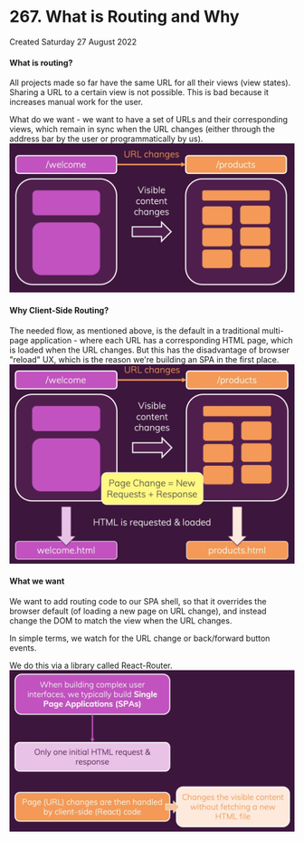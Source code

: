 # 267. What is Routing and Why
Created Saturday 27 August 2022

#### What is routing?
All projects made so far have the same URL for all their views (view states).
Sharing a URL to a certain view is not possible. This is bad because it increases manual work for the user.

What do we want - we want to have a set of URLs and their corresponding views, which remain in sync when the URL changes (either through the address bar by the user or programmatically by us).
![](assets/267_What_is_Routing_and_Why-image-1.png)

#### Why Client-Side Routing?
The needed flow, as mentioned above, is the default in a traditional multi-page application - where each URL has a corresponding HTML page, which is loaded when the URL changes. But this has the disadvantage of browser "reload" UX, which is the reason we're building an SPA in the first place.
![](assets/267_What_is_Routing_and_Why-image-2.png)

#### What we want
We want to add routing code to our SPA shell, so that it overrides the browser default (of loading a new page on URL change), and instead change the DOM to match the view when the URL changes.

In simple terms, we watch for the URL change or back/forward button events.

We do this via a library called React-Router.
![](assets/267_What_is_Routing_and_Why-image-3.png)
